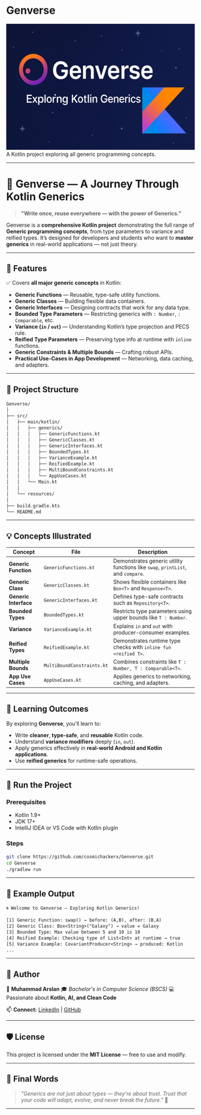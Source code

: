 # Genverse
![Genverse](Genverse.png)
A Kotlin project exploring all generic programming concepts.

---

# 🌌 Genverse — A Journey Through Kotlin Generics

> **"Write once, reuse everywhere — with the power of Generics."**

Genverse is a **comprehensive Kotlin project** demonstrating the full range of **Generic programming concepts**, from type parameters to variance and reified types.
It’s designed for developers and students who want to **master generics** in real-world applications — not just theory.

---

## 🚀 Features

✅ Covers **all major generic concepts** in Kotlin:

* **Generic Functions** — Reusable, type-safe utility functions.
* **Generic Classes** — Building flexible data containers.
* **Generic Interfaces** — Designing contracts that work for any data type.
* **Bounded Type Parameters** — Restricting generics with `: Number`, `: Comparable`, etc.
* **Variance (`in` / `out`)** — Understanding Kotlin’s type projection and PECS rule.
* **Reified Type Parameters** — Preserving type info at runtime with `inline` functions.
* **Generic Constraints & Multiple Bounds** — Crafting robust APIs.
* **Practical Use-Cases in App Development** — Networking, data caching, and adapters.

---

## 🧩 Project Structure

```
Genverse/
│
├── src/
│   ├── main/kotlin/
│   │   ├── generics/
│   │   │   ├── GenericFunctions.kt
│   │   │   ├── GenericClasses.kt
│   │   │   ├── GenericInterfaces.kt
│   │   │   ├── BoundedTypes.kt
│   │   │   ├── VarianceExample.kt
│   │   │   ├── ReifiedExample.kt
│   │   │   ├── MultiBoundConstraints.kt
│   │   │   └── AppUseCases.kt
│   │   └── Main.kt
│   │
│   └── resources/
│
├── build.gradle.kts
└── README.md
```

---

## 💡 Concepts Illustrated

| Concept               | File                       | Description                                                                     |
| --------------------- | -------------------------- | ------------------------------------------------------------------------------- |
| **Generic Function**  | `GenericFunctions.kt`      | Demonstrates generic utility functions like `swap`, `printList`, and `compare`. |
| **Generic Class**     | `GenericClasses.kt`        | Shows flexible containers like `Box<T>` and `Response<T>`.                      |
| **Generic Interface** | `GenericInterfaces.kt`     | Defines type-safe contracts such as `Repository<T>`.                            |
| **Bounded Types**     | `BoundedTypes.kt`          | Restricts type parameters using upper bounds like `T : Number`.                 |
| **Variance**          | `VarianceExample.kt`       | Explains `in` and `out` with producer-consumer examples.                        |
| **Reified Types**     | `ReifiedExample.kt`        | Demonstrates runtime type checks with `inline fun <reified T>`.                 |
| **Multiple Bounds**   | `MultiBoundConstraints.kt` | Combines constraints like `T : Number, T : Comparable<T>`.                      |
| **App Use Cases**     | `AppUseCases.kt`           | Applies generics to networking, caching, and adapters.                          |

---

## 🧠 Learning Outcomes

By exploring **Genverse**, you’ll learn to:

* Write **cleaner**, **type-safe**, and **reusable** Kotlin code.
* Understand **variance modifiers** deeply (`in`, `out`).
* Apply generics effectively in **real-world Android and Kotlin applications**.
* Use **reified generics** for runtime-safe operations.

---

## 🧪 Run the Project

### Prerequisites

* Kotlin 1.9+
* JDK 17+
* IntelliJ IDEA or VS Code with Kotlin plugin

### Steps

```bash
git clone https://github.com/cosmichackerx/Genverse.git
cd Genverse
./gradlew run
```

---

## 📸 Example Output

```
🌀 Welcome to Genverse — Exploring Kotlin Generics!

[1] Generic Function: swap() → before: (A,B), after: (B,A)
[2] Generic Class: Box<String>("Galaxy") → value = Galaxy
[3] Bounded Type: Max value between 5 and 10 is 10
[4] Reified Example: Checking type of List<Int> at runtime → true
[5] Variance Example: CovariantProducer<String> → produced: Kotlin
...
```

---

## 🌠 Author

👤 **Muhammad Arslan**
🎓 *Bachelor's in Computer Science (BSCS)*
💻 Passionate about **Kotlin, AI, and Clean Code**

📫 **Connect:** [LinkedIn](https://linkedin.com/in/cosmichackerx) | [GitHub](https://github.com/cosmichackerx)

---

## 🛡️ License

This project is licensed under the **MIT License** — free to use and modify.

---

## 🌌 Final Words

> *"Generics are not just about types — they’re about trust.
> Trust that your code will adapt, evolve, and never break the future."* 💫

---
